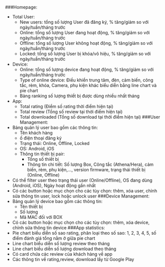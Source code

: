 ###Homepage:
- Total User:
	- New users: tổng số lượng User đã đăng ký, % tăng/giảm so với ngày/tuần/tháng trước
	- Online: tổng số lượng User đang hoạt động, % tăng/giảm so với ngày/tuần/tháng trước
	- Offline: tổng số lượng User không hoạt động, % tăng/giảm so với ngày/tuần/tháng trước
	- Locked: tổng số lượng User bị khóa/vô hiệu, % tăng/giảm so với ngày/tuần/tháng trước
- Device:
	- Online: tổng số lượng device đang hoạt động, % tăng/giảm so với ngày/tuần/tháng trước
	- Type of online device: Điều khiển trung tâm, đèn, cảm biến, công tắc, rèm, khóa, Camera, phụ kiện khác biểu diễn bằng line chart và pie chart
	- Bảng ranking số lượng thiết bị được dùng nhiều nhất tháng   
- App:
	- Total rating (Điểm số rating thời điểm hiện tại) 
	- Total review (Tổng số review tại thời điểm hiện tại) 
	- Total downloaded (Tổng số download tại thời điểm hiện tại)
###User Management: 
- Bảng quản lý user bao gồm các thông tin:
	- Tên khách hàng 
	- ố điện thoại đăng ký 
	- Trạng thái: Online, Offline, Locked
	- OS: Android, iOS 
	- Thông tin thiết bị pair:
		- Tổng số thiết bị
		- Thông tin chi tiết: Số lượng Box, Công tắc (Athena/Hera), cảm biến, rèm, phụ kiện,..., version firmware, trạng thái thiết bị (Online, Offline) 
- Có thể filter user theo trạng thái user (Online/Offline), OS đang dùng (Android, iOS), Ngày hoạt động gần nhất
- Có các button hoặc mục chọn cho các tùy chọn: thêm, xóa user, chỉnh sửa thông tin user, lock hoặc unlock user
###Device Management:
- Bảng quản lý device bao gồm các thông tin:
	- Tên thiết bị
	- Số lượng
	- Mã MAC đối với BOX
- Có các button hoặc mục chọn cho các tùy chọn: thêm, xóa device, chỉnh sửa thông tin device
###App statistics:
- Pie chart biểu diễn số sao rating, phân loại theo số sao: 1, 2, 3, 4, 5, số điểm đánh giá tổng nằm ở giữa pie chart 
- Line chart biểu diễn số lượng review theo tháng 
- Line chart biểu diễn số lượng download theo tháng
- Có card chứa các review của khách hàng về app
- Các thông tin về rating,review, download lấy từ Google Play 
